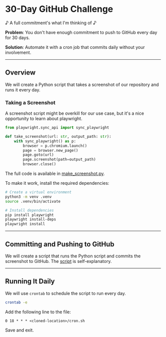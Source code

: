 # 30-Day GitHub Challenge

♪ A full commitment's what I'm thinking of ♪

**Problem**: You don't have enough commitment to push to GitHub every day for 30 days.

**Solution**: Automate it with a cron job that commits daily without your involvement.

---

## Overview

We will create a Python script that takes a screenshot of our repository and runs it every day.

### Taking a Screenshot

A screenshot script might be overkill for our use case, but it's a nice opportunity to learn about playwright.

```python
from playwright.sync_api import sync_playwright

def take_screenshot(url: str, output_path: str):
    with sync_playwright() as p:
        browser = p.chromium.launch()
        page = browser.new_page()
        page.goto(url)
        page.screenshot(path=output_path)
        browser.close()
```

The full code is available in [make_screenshot.py](./make_screenshot.py).

To make it work, install the required dependencies:

```sh
# Create a virtual environment
python3 -m venv .venv
source .venv/bin/activate

# Install dependencies
pip install playwright
playwright install-deps
playwright install
```

---

## Committing and Pushing to GitHub

We will create a script that runs the Python script and commits the screenshot to GitHub. The [script](./cron.sh) is self-explanatory.

---

## Running It Daily

We will use `crontab` to schedule the script to run every day.

```sh
crontab -e
```

Add the following line to the file:

```
0 18 * * * <cloned-location>/cron.sh
```

Save and exit.
